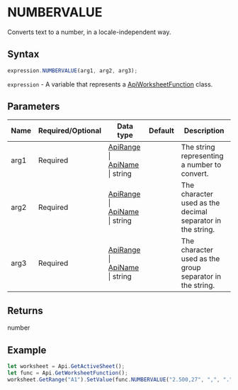 # NUMBERVALUE

Converts text to a number, in a locale-independent way.

## Syntax

```javascript
expression.NUMBERVALUE(arg1, arg2, arg3);
```

`expression` - A variable that represents a [ApiWorksheetFunction](../ApiWorksheetFunction.md) class.

## Parameters

| **Name** | **Required/Optional** | **Data type** | **Default** | **Description** |
| ------------- | ------------- | ------------- | ------------- | ------------- |
| arg1 | Required | [ApiRange](../../ApiRange/ApiRange.md) \| [ApiName](../../ApiName/ApiName.md) \| string |  | The string representing a number to convert. |
| arg2 | Required | [ApiRange](../../ApiRange/ApiRange.md) \| [ApiName](../../ApiName/ApiName.md) \| string |  | The character used as the decimal separator in the string. |
| arg3 | Required | [ApiRange](../../ApiRange/ApiRange.md) \| [ApiName](../../ApiName/ApiName.md) \| string |  | The character used as the group separator in the string. |

## Returns

number

## Example



```javascript editor-xlsx
let worksheet = Api.GetActiveSheet();
let func = Api.GetWorksheetFunction();
worksheet.GetRange("A1").SetValue(func.NUMBERVALUE("2.500,27", ",", "."));
```
